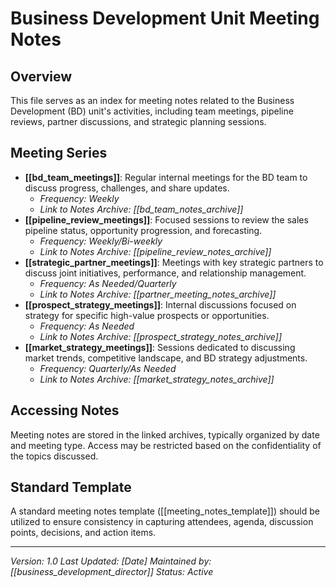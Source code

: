 # Business Development Unit Meeting Notes

## Overview
This file serves as an index for meeting notes related to the Business Development (BD) unit's activities, including team meetings, pipeline reviews, partner discussions, and strategic planning sessions.

## Meeting Series
- **[[bd_team_meetings]]**: Regular internal meetings for the BD team to discuss progress, challenges, and share updates.
    - *Frequency: Weekly*
    - *Link to Notes Archive: [[bd_team_notes_archive]]*
- **[[pipeline_review_meetings]]**: Focused sessions to review the sales pipeline status, opportunity progression, and forecasting.
    - *Frequency: Weekly/Bi-weekly*
    - *Link to Notes Archive: [[pipeline_review_notes_archive]]*
- **[[strategic_partner_meetings]]**: Meetings with key strategic partners to discuss joint initiatives, performance, and relationship management.
    - *Frequency: As Needed/Quarterly*
    - *Link to Notes Archive: [[partner_meeting_notes_archive]]*
- **[[prospect_strategy_meetings]]**: Internal discussions focused on strategy for specific high-value prospects or opportunities.
    - *Frequency: As Needed*
    - *Link to Notes Archive: [[prospect_strategy_notes_archive]]*
- **[[market_strategy_meetings]]**: Sessions dedicated to discussing market trends, competitive landscape, and BD strategy adjustments.
    - *Frequency: Quarterly/As Needed*
    - *Link to Notes Archive: [[market_strategy_notes_archive]]*

## Accessing Notes
Meeting notes are stored in the linked archives, typically organized by date and meeting type. Access may be restricted based on the confidentiality of the topics discussed.

## Standard Template
A standard meeting notes template ([[meeting_notes_template]]) should be utilized to ensure consistency in capturing attendees, agenda, discussion points, decisions, and action items.

---
*Version: 1.0*
*Last Updated: [Date]*
*Maintained by: [[business_development_director]]*
*Status: Active* 